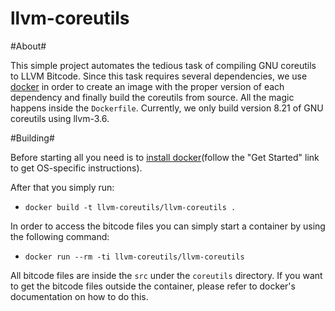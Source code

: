 # llvm-coreutils #

#About#

This simple project automates the tedious task of compiling GNU
coreutils to LLVM Bitcode. Since this task requires several
dependencies, we use [docker](https://www.docker.com) in order to
create an image with the proper version of each dependency and finally
build the coreutils from source. All the magic happens inside the
`Dockerfile`. Currently, we only build version 8.21 of GNU coreutils
using llvm-3.6.

#Building#

Before starting all you need is to [install
docker](https://www.docker.com)(follow the "Get Started" link to get
OS-specific instructions).

After that you simply run:
* `docker build -t llvm-coreutils/llvm-coreutils .`

In order to access the bitcode files you can simply start a container
by using the following command:
* `docker run --rm -ti llvm-coreutils/llvm-coreutils`

All bitcode files are inside the `src` under the `coreutils`
directory. If you want to get the bitcode files outside the container,
please refer to docker's documentation on how to do this.
